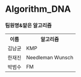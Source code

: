 # Algorithm_DNA
### 팀원명&맡은 알고리즘
 <table>
	<th>이름</th>
	<th>알고리즘</th>
	<tr><!-- 첫번째 줄 시작 -->
	    <td>김남균</td>
	    <td> KMP </td>
	</tr><!-- 첫번째 줄 끝 -->
	<tr><!-- 두번째 줄 시작 -->
	    <td>한재진</td>
	    <td>Needleman Wunsch</td>
	</tr><!-- 두번째 줄 끝 -->
  <tr><!-- 세번째 줄 시작 -->
	    <td>박범수</td>
	    <td>FM</td>
	</tr><!-- 세번째 줄 끝 -->
    </table>
